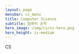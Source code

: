 ```yaml
---
layout: page
menubar: cs_menu
title: Computer Science
subtitle: 컴퓨터 공학
hero_image: /img/cs/cs-hero.png
hero_height: is-medium
---
```


CS